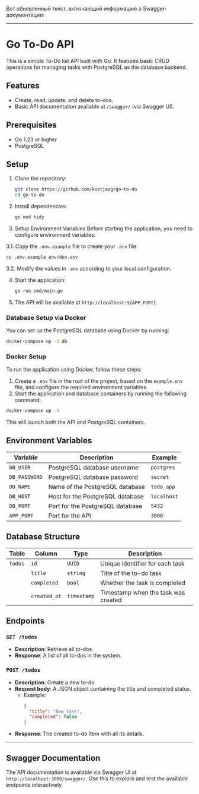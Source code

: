 Вот обновленный текст, включающий информацию о Swagger-документации:

---

# Go To-Do API

This is a simple To-Do list API built with Go. It features basic CRUD operations for managing tasks with PostgreSQL as the database backend.

## Features
- Create, read, update, and delete to-dos.
- Basic API documentation available at `/swagger/` (via Swagger UI).

## Prerequisites
- Go 1.23 or higher
- PostgreSQL

## Setup

1. Clone the repository:
   ```bash
   git clone https://github.com/kostjaog/go-to-do
   cd go-to-do
   ```

2. Install dependencies:
   ```bash
   go mod tidy
   ```

3. Setup Environment Variables
Before starting the application, you need to configure environment variables:

3.1. Copy the `.env.example` file to create your `.env` file:
   ```bash
   cp .env.example env/dev.env
   ```

3.2. Modify the values in `.env` according to your local configuration.

4. Start the application:
   ```bash
   go run cmd/main.go
   ```

5. The API will be available at `http://localhost:${APP_PORT}`.

### Database Setup via Docker
You can set up the PostgreSQL database using Docker by running:

```bash
docker-compose up -d db
```

### Docker Setup
To run the application using Docker, follow these steps:

1. Create a `.env` file in the root of the project, based on the `example.env` file, and configure the required environment variables.
2. Start the application and database containers by running the following command:

```bash
docker-compose up -d
```

This will launch both the API and PostgreSQL containers.

## Environment Variables

| Variable      | Description                        | Example                |
|---------------|------------------------------------|------------------------|
| `DB_USER`     | PostgreSQL database username       | `postgres`             |
| `DB_PASSWORD` | PostgreSQL database password       | `secret`               |
| `DB_NAME`     | Name of the PostgreSQL database    | `todo_app`             |
| `DB_HOST`     | Host for the PostgreSQL database   | `localhost`            |
| `DB_PORT`     | Port for the PostgreSQL database   | `5432`                 |
| `APP_PORT`    | Port for the API                  | `3000`                 |

## Database Structure

| Table    | Column       | Type         | Description                        |
|----------|--------------|--------------|------------------------------------|
| `todos`  | `id`         | `UUID`       | Unique identifier for each task    |
|          | `title`      | `string`     | Title of the to-do task            |
|          | `completed`  | `bool`       | Whether the task is completed      |
|          | `created_at` | `timestamp`  | Timestamp when the task was created|

## Endpoints

### `GET /todos`
- **Description**: Retrieve all to-dos.
- **Response**: A list of all to-dos in the system.

### `POST /todos`
- **Description**: Create a new to-do.
- **Request body**: A JSON object containing the title and completed status.
  - Example:
    ```json
    {
      "title": "New Task",
      "completed": false
    }
    ```
- **Response**: The created to-do item with all its details.

---

## Swagger Documentation

The API documentation is available via Swagger UI at `http://localhost:3000/swagger/`. Use this to explore and test the available endpoints interactively.
